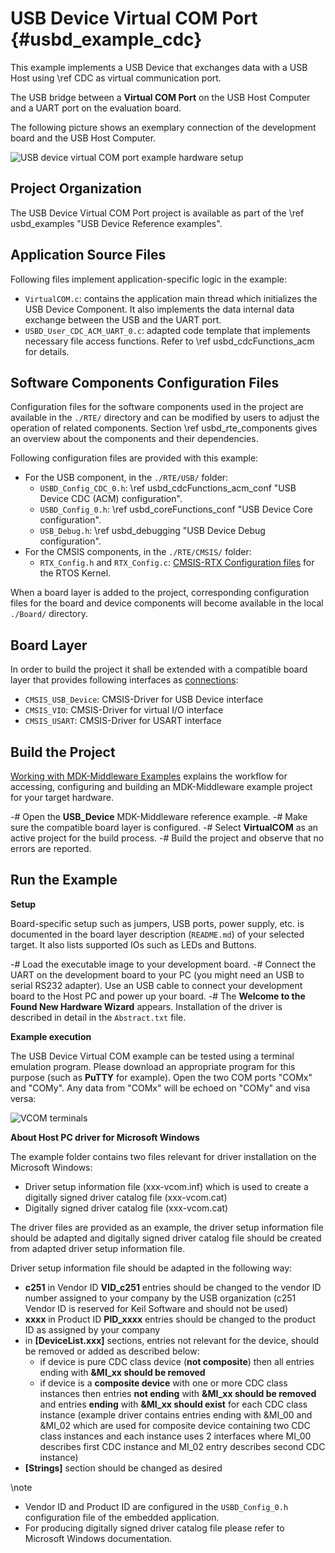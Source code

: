 # USB Device Virtual COM Port {#usbd_example_cdc}

This example implements a USB Device that exchanges data with a USB Host using \ref CDC as virtual communication port.

The USB bridge between a **Virtual COM Port** on the USB Host Computer and a UART port on the evaluation board.

The following picture shows an exemplary connection of the development board and the USB Host Computer.

![USB device virtual COM port example hardware setup](cdc_dev_example_setup.png)

## Project Organization

The USB Device Virtual COM Port project is available as part of the \ref usbd_examples "USB Device Reference examples".

<h2>Application Source Files</h2>

Following files implement application-specific logic in the example:

 - `VirtualCOM.c`: contains the application main thread which initializes the USB Device Component. It also implements the data internal data exchange between the USB and the UART port.
 - `USBD_User_CDC_ACM_UART_0.c`: adapted code template that implements necessary file access functions. Refer to \ref usbd_cdcFunctions_acm for details.

<h2>Software Components Configuration Files</h2>

Configuration files for the software components used in the project are available in the `./RTE/` directory and can be modified by users to adjust the operation of related components. Section \ref usbd_rte_components gives an overview about the components and their dependencies.

Following configuration files are provided with this example:

 - For the USB component, in the `./RTE/USB/` folder:
   - `USBD_Config_CDC_0.h`: \ref usbd_cdcFunctions_acm_conf "USB Device CDC (ACM) configuration".
   - `USBD_Config_0.h`: \ref usbd_coreFunctions_conf "USB Device Core configuration".
   - `USB_Debug.h`: \ref usbd_debugging "USB Device Debug configuration".
 - For the CMSIS components, in the `./RTE/CMSIS/` folder:
   - `RTX_Config.h` and `RTX_Config.c`: [CMSIS-RTX Configuration files](https://arm-software.github.io/CMSIS-RTX/latest/config_rtx5.html) for the RTOS Kernel.

When a board layer is added to the project, corresponding configuration files for the board and device components will become available in the local `./Board/` directory.

<h2>Board Layer</h2>

In order to build the project it shall be extended with a compatible board layer that provides following interfaces as [connections](https://github.com/Open-CMSIS-Pack/cmsis-toolbox/blob/main/docs/ReferenceApplications.md#connections):
 - `CMSIS_USB_Device`: CMSIS-Driver for USB Device interface
 - `CMSIS_VIO`: CMSIS-Driver for virtual I/O interface
 - `CMSIS_USART`: CMSIS-Driver for USART interface

## Build the Project

[Working with MDK-Middleware Examples](../General/working_with_examples.html) explains the workflow for accessing, configuring and building an MDK-Middleware example project for your target hardware.

 -# Open the **USB_Device** MDK-Middleware reference example.
 -# Make sure the compatible board layer is configured.
 -# Select **VirtualCOM** as an active project for the build process.
 -# Build the project and observe that no errors are reported.


## Run the Example

**Setup**

Board-specific setup such as jumpers, USB ports, power supply, etc. is documented in the board layer description (`README.md`) of your selected target. It also lists supported IOs such as LEDs and Buttons.

 -# Load the executable image to your development board.
 -# Connect the UART on the development board to your PC (you might need an USB to serial RS232 adapter). Use an USB cable to connect your development board to the Host PC and power up your board.
 -# The **Welcome to the Found New Hardware Wizard** appears. Installation of the driver is described in detail in the `Abstract.txt` file.

**Example execution**

The USB Device Virtual COM example can be tested using a terminal emulation program. Please download an appropriate program for this purpose (such as **PuTTY** for example). Open the two COM ports "COMx" and "COMy". Any data from "COMx" will be echoed on "COMy" and visa versa:

![VCOM terminals](vcom_terminals.png)

**About Host PC driver for Microsoft Windows**

The example folder contains two files relevant for driver installation on the Microsoft Windows:

 - Driver setup information file (xxx-vcom.inf) which is used to create a digitally signed driver catalog file (xxx-vcom.cat)
 - Digitally signed driver catalog file (xxx-vcom.cat)

The driver files are provided as an example, the driver setup information file should be adapted and digitally signed driver catalog file
should be created from adapted driver setup information file.

Driver setup information file should be adapted in the following way:

 - **c251** in Vendor ID **VID_c251** entries should be changed to the vendor ID number assigned to your company by the USB organization
  (c251 Vendor ID is reserved for Keil Software and should not be used)
 - **xxxx** in Product ID **PID_xxxx** entries should be changed to the product ID as assigned by your company
 - in **[DeviceList.xxx]** sections, entries not relevant for the device, should be removed or added as described below:
   - if device is pure CDC class device (**not composite**) then all entries ending with **&MI_xx should be removed**
   - if device is a **composite device** with one or more CDC class instances then entries **not ending** with **&MI_xx should be removed** and entries **ending** with **&MI_xx should exist** for each CDC class instance (example driver contains entries ending with &MI_00 and &MI_02 which are used for composite device containing
     two CDC class instances and each instance uses 2 interfaces where MI_00 describes first CDC instance and
     MI_02 entry describes second CDC instance)
 - **[Strings]** section should be changed as desired

\note
 - Vendor ID and Product ID are configured in the `USBD_Config_0.h` configuration file of the embedded application.
 - For producing digitally signed driver catalog file please refer to Microsoft Windows documentation.
